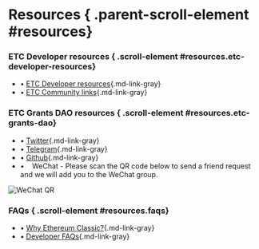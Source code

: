 # Resources { .parent-scroll-element #resources}

### ETC Developer resources { .scroll-element #resources.etc-developer-resources}

- • [ETC Developer resources](https://ethereumclassic.org/development/){.md-link-gray}
- • [ETC Community links](https://ethereumclassic.org/community){.md-link-gray}

### ETC Grants DAO resources { .scroll-element #resources.etc-grants-dao}

- • [Twitter](https://twitter.com/etcgrantsdao){.md-link-gray}
- • [Telegram](https://t.me/+HFT390x76c4zYWRh){.md-link-gray}
- • [Github](https://github.com/etcgrantsdao/etc-grants-dao-website){.md-link-gray}
- • &nbsp;&nbsp; WeChat - Please scan the QR code below to send a friend request and we will add you to the WeChat group.

![WeChat QR](wechat-group.png)

### FAQs { .scroll-element #resources.faqs}

- • [Why Ethereum Classic?](https://ethereumclassic.org/why-classic){.md-link-gray}
- • [Developer FAQs](https://ethereumclassic.org/faqs/developers){.md-link-gray}
